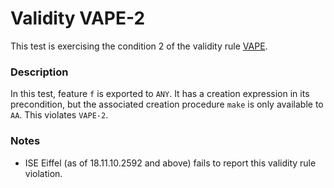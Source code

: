 # Validity VAPE-2

This test is exercising the condition 2 of the validity rule [VAPE](..).

### Description

In this test, feature `f` is exported to `ANY`. It has a creation expression in its precondition, but the associated creation procedure `make` is only available to `AA`. This violates `VAPE-2`.

### Notes

* ISE Eiffel (as of 18.11.10.2592 and above) fails to report this validity rule violation.
